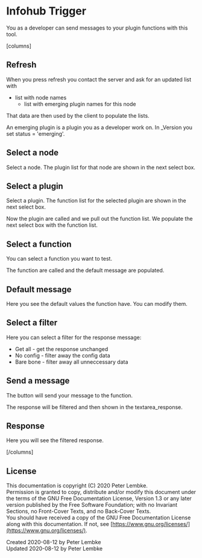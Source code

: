 # Infohub Trigger

You as a developer can send messages to your plugin functions with this tool.

[columns]

## Refresh

When you press refresh you contact the server and ask for an updated list with

* list with node names
    * list with emerging plugin names for this node

That data are then used by the client to populate the lists.

An emerging plugin is a plugin you as a developer work on. In _Version you set status = 'emerging'.

## Select a node

Select a node. The plugin list for that node are shown in the next select box.

## Select a plugin

Select a plugin. The function list for the selected plugin are shown in the next select box.

Now the plugin are called and we pull out the function list. We populate the next select box with the function list.

## Select a function

You can select a function you want to test.

The function are called and the default message are populated.

## Default message

Here you see the default values the function have. You can modify them.

## Select a filter

Here you can select a filter for the response message:

* Get all - get the response unchanged
* No config - filter away the config data
* Bare bone - filter away all unneccessary data

## Send a message

The button will send your message to the function.

The response will be filtered and then shown in the textarea_response.

## Response

Here you will see the filtered response.

[/columns]

## License

This documentation is copyright (C) 2020 Peter Lembke.  
Permission is granted to copy, distribute and/or modify this document under the terms of the GNU Free Documentation
License, Version 1.3 or any later version published by the Free Software Foundation; with no Invariant Sections, no
Front-Cover Texts, and no Back-Cover Texts.  
You should have received a copy of the GNU Free Documentation License along with this documentation. If not,
see [https://www.gnu.org/licenses/](https://www.gnu.org/licenses/).

Created 2020-08-12 by Peter Lembke  
Updated 2020-08-12 by Peter Lembke
